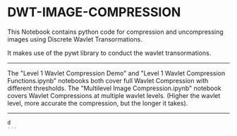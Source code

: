# DWT-IMAGE-COMPRESSION


This Notebook contains python code for compression and uncompressing images using Discrete Wavlet Transormations.

It makes use of the pywt library to conduct the wavlet transormations. 

-----------------------------------------------

The "Level 1 Wavlet Compression Demo" and "Level 1 Wavlet Compression Functions.ipynb" notebooks both cover full Wavlet Compression with different thresholds. The "Multilevel Image Compression.ipynb" notebook covers Wavlet Compressions at multiple wavlet levels. (Higher the wavlet level, more accurate the compression, but the longer it takes).

-----------------------------------------------

```python
d
'''
